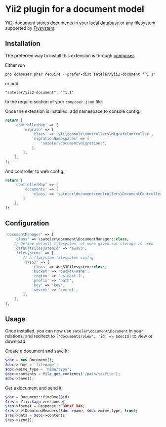 Yii2 plugin for a document model
===========================

Yii2-document stores documents in your local database or any filesystem supported by [Flysystem](https://flysystem.thephpleague.com/).

Installation
------------

The preferred way to install this extension is through [composer](http://getcomposer.org/download/).

Either run

```
php composer.phar require --prefer-dist sateler/yii2-document "^1.1"
```

or add

```
"sateler/yii2-document": "^1.1"
```

to the require section of your `composer.json` file.

Once the extension is installed, add namespace to console config:

```php
return [
    'controllerMap' => [
        'migrate' => [
            'class' => 'yii\console\controllers\MigrateController',
            'migrationNamespaces' => [
                'sateler\document\migrations',
            ],
        ],
    ],
];
```

And controller to web config:

```php
return [
    'controllerMap' => [
        'documents' => [
            'class' => 'sateler\document\controllers\DocumentController',
        ]
    ],
];
```

Configuration
-----
```php
'documentManager' => [
    'class' => \sateler\document\DocumentManager::class,
    // Define default filesystem, of none given sql storage is used
    'defaultFilesystemId' => 'awsS3',
    'filesystems' => [
        // A flysystem filesystem config
        'awsS3' => [
            'class' => AwsS3Filesystem::class,
            'bucket' => 'bucket-name',
            'region' => 'us-east-1',
            'prefix' => 'path',
            'key' => 'key',
            'secret' => 'secret',
        ],
    ],
],
```

Usage
-----

Once installed, you can now use `sateler\document\Document` in your relations, and redirect to 
`['documents/view', 'id' => $docId]` to view or download.

Create a document and save it:
```php
$doc = new Document();
$doc->name = 'filename';
$doc->mime_type = 'mime/type';
$doc->contents = file_get_contents('/path/to/file');
$doc->save();
```

Get a document and send it:
```php
$doc = Document::findOne($id)
$res = Yii::$app->response;
$res->format = Response::FORMAT_RAW;
$res->setDownloadHeaders($doc->name, $doc->mime_type, true);
$res->data = $doc->contents;
$res->send();
```
